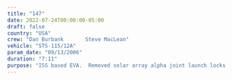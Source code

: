 ```yaml
---
title: "147"
date: 2022-07-24T00:00:00-05:00
draft: false
country: "USA"
crew: "Dan Burbank       Steve MacLean"
vehicle: "STS-115/12A"
param_date: "09/13/2006"
duration: "7:11"
purpose: "ISS based EVA.  Removed solar array alpha joint launch locks and restraints.  Lost a bolt from a launch lock cover.  Release of one launch restraint bolt required a wrench cheater bar and both crew for leverage.  Cleared items to permit P3 truss access by the ISS mobile transporter for future assembly work.  Secured the velcro of a partially loose thermal cover on P3 truss.  Removed 2 avionics thermal shrouds and relocated 2 foot restraints.   "
---
```

